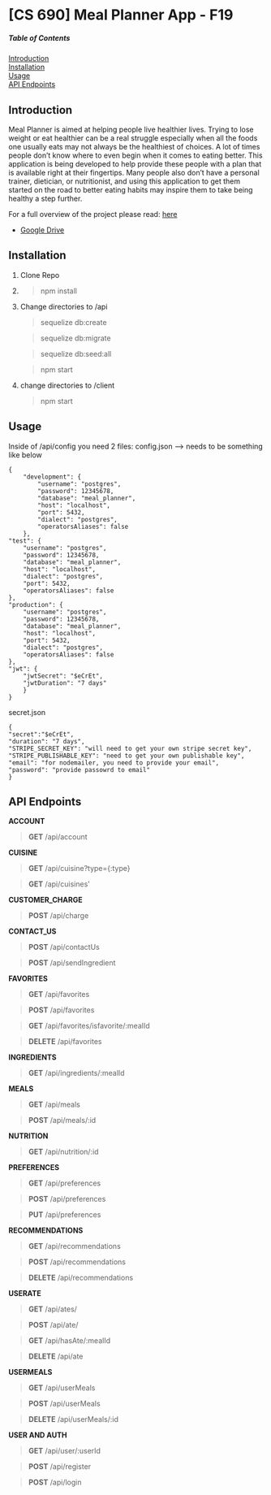 # [CS 690] Meal Planner App - F19
##### Table of Contents  
[Introduction](#intro)  
[Installation](#install)   
[Usage](#usage)   
[API Endpoints](#end)  

<a name="intro"/>

## Introduction
Meal Planner is aimed at helping people live healthier lives. Trying to lose weight or eat healthier can be a real struggle especially when all the foods one usually eats may not always be the healthiest of choices. A lot of times people don’t know where to even begin when it comes to eating better. This application is being developed to help provide these people with a plan that is available right at their fingertips. Many people also don’t have a personal trainer, dietician, or nutritionist, and using this application to get them started on the road to better eating habits may inspire them to take being healthy a step further. 

For a full overview of the project please read: [here](https://docs.google.com/document/d/1sT3XQbnzNzFNtIfEx2oeOl8DsX1Q3Gn98xbiB8Z1bxY/edit)

- [Google Drive](https://drive.google.com/drive/folders/1pFVTUZqyapQQDmyqRgjX5VV8rxc-p6jK)

<a name="install"/>

## Installation

1. Clone Repo
2. >npm install
3. Change directories to /api
	>sequelize db:create 
	
	>sequelize db:migrate 	
	
	>sequelize db:seed:all 	
	
	>npm start	
4. change directories to /client
	>npm start
  
<a name="usage"/>

## Usage

Inside of /api/config you need 2 files:
config.json --> needs to be something like below
```
{
	"development": {
		"username": "postgres",
		"password": 12345678,
		"database": "meal_planner",
		"host": "localhost",
		"port": 5432,
		"dialect": "postgres",
		"operatorsAliases": false
	},
"test": {
	"username": "postgres",
	"password": 12345678,
	"database": "meal_planner",
	"host": "localhost",
	"dialect": "postgres",
	"port": 5432,
	"operatorsAliases": false
},
"production": {
	"username": "postgres",
	"password": 12345678,
	"database": "meal_planner",
	"host": "localhost",
	"port": 5432,
	"dialect": "postgres",
	"operatorsAliases": false
},
"jwt": {
	"jwtSecret": "$eCrEt",
	"jwtDuration": "7 days"
	}
}
```
secret.json
```
{
"secret":"$eCrEt",
"duration": "7 days",
"STRIPE_SECRET_KEY": "will need to get your own stripe secret key",
"STRIPE_PUBLISHABLE_KEY": "need to get your own publishable key",
"email": "for nodemailer, you need to provide your email",
"password": "provide passowrd to email"
}
```

<a name="end"/>

## API Endpoints
**ACCOUNT**

>**GET**        /api/account

**CUISINE**

>**GET**        /api/cuisine?type={:type}

>**GET**        /api/cuisines'

**CUSTOMER_CHARGE**
>**POST**      /api/charge

**CONTACT_US**
>**POST**      /api/contactUs

>**POST** 	   /api/sendIngredient

**FAVORITES**
>**GET**        /api/favorites

>**POST**      /api/favorites

>**GET**        /api/favorites/isfavorite/:mealId

>**DELETE** /api/favorites

**INGREDIENTS**
>**GET**        /api/ingredients/:mealId

**MEALS**
>**GET**        /api/meals

>**POST**      /api/meals/:id

**NUTRITION**
>**GET**        /api/nutrition/:id

**PREFERENCES**
>**GET** /api/preferences

>**POST** /api/preferences

>**PUT** /api/preferences

**RECOMMENDATIONS**
>**GET**        /api/recommendations

>**POST**      /api/recommendations

>**DELETE** /api/recommendations

**USERATE**
>**GET** /api/ates/

>**POST** /api/ate/

>**GET** /api/hasAte/:mealId

>**DELETE** /api/ate

**USERMEALS**
>**GET**        /api/userMeals

>**POST**      /api/userMeals

>**DELETE**  /api/userMeals/:id

**USER AND AUTH**
>**GET**         /api/user/:userId

>**POST**      /api/register

>**POST**      /api/login



